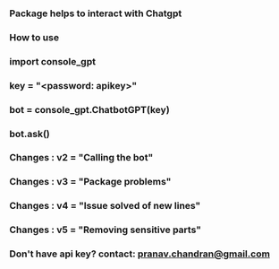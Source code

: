 ### Package helps to interact with Chatgpt 

### How to use

### import console_gpt

### key = "<password: apikey>"

### bot = console_gpt.ChatbotGPT(key)
### bot.ask()

### Changes : v2 = "Calling the bot"

### Changes : v3 = "Package problems"

### Changes : v4 = "Issue solved of new lines"

### Changes : v5 = "Removing sensitive parts"

### Don't have api key? contact: pranav.chandran@gmail.com
